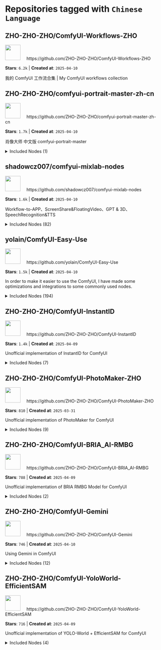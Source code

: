 # Repositories tagged with `Chinese Language`


## ZHO-ZHO-ZHO/ComfyUI-Workflows-ZHO


<a href='https://github.com/ZHO-ZHO-ZHO/ComfyUI-Workflows-ZHO'>
<img src="https://avatars.githubusercontent.com/u/140084057?v=4" width="50" height="50"></a> &nbsp; &nbsp; https://github.com/ZHO-ZHO-ZHO/ComfyUI-Workflows-ZHO

**Stars**: `6.2k` | **Created at**: `2025-04-10`


我的 ComfyUI 工作流合集 | My ComfyUI workflows collection

## ZHO-ZHO-ZHO/comfyui-portrait-master-zh-cn


<a href='https://github.com/ZHO-ZHO-ZHO/comfyui-portrait-master-zh-cn'>
<img src="https://avatars.githubusercontent.com/u/140084057?v=4" width="50" height="50"></a> &nbsp; &nbsp; https://github.com/ZHO-ZHO-ZHO/comfyui-portrait-master-zh-cn

**Stars**: `1.7k` | **Created at**: `2025-04-10`


肖像大师 中文版 comfyui-portrait-master
<details><summary>Included Nodes (1)</summary>

 - <sub>[PortraitMaster_中文版](node_examples/PortraitMaster_中文版.md)</sub>
</details>


## shadowcz007/comfyui-mixlab-nodes


<a href='https://github.com/shadowcz007/comfyui-mixlab-nodes'>
<img src="https://avatars.githubusercontent.com/u/12645064?v=4" width="50" height="50"></a> &nbsp; &nbsp; https://github.com/shadowcz007/comfyui-mixlab-nodes

**Stars**: `1.6k` | **Created at**: `2025-04-10`


Workflow-to-APP、ScreenShare&FloatingVideo、GPT & 3D、SpeechRecognition&TTS
<details><summary>Included Nodes (82)</summary>

 - <sub>[3DImage](node_examples/3DImage.md)</sub>
 - <sub>AnalyzeAudio</sub>, <sub>[AppInfo](node_examples/AppInfo.md)</sub>, <sub>ApplyVisualStylePrompting_</sub>, <sub>AreaToMask</sub>, <sub>AudioPlay</sub>
 - <sub>CenterImage</sub>, <sub>[CkptNames_](node_examples/CkptNames_.md)</sub>, <sub>Color</sub>, <sub>ComparingTwoFrames_</sub>, <sub>CompositeImages_</sub>, <sub>CreateJsonNode</sub>
 - <sub>DepthViewer</sub>, <sub>[DynamicDelayProcessor](node_examples/DynamicDelayProcessor.md)</sub>
 - <sub>[EmbeddingPrompt](node_examples/EmbeddingPrompt.md)</sub>, <sub>[EnhanceImage](node_examples/EnhanceImage.md)</sub>
 - <sub>FaceToMask</sub>, <sub>[FeatheredMask](node_examples/FeatheredMask.md)</sub>, <sub>[FloatingVideo](node_examples/FloatingVideo.md)</sub>, <sub>[FloatSlider](node_examples/FloatSlider.md)</sub>, <sub>[Font](node_examples/Font.md)</sub>
 - <sub>[GetImageSize_](node_examples/GetImageSize_.md)</sub>, <sub>GLIGENTextBoxApply_Advanced</sub>, <sub>GradientImage</sub>, <sub>GridDisplayAndSave</sub>, <sub>GridInput</sub>, <sub>GridOutput</sub>
 - <sub>ImageBatchToList_</sub>, <sub>ImageColorTransfer</sub>, <sub>[ImageCropByAlpha](node_examples/ImageCropByAlpha.md)</sub>, <sub>ImageListToBatch_</sub>, <sub>ImagesPrompt_</sub>, <sub>IncrementingListNode_</sub>, <sub>[IntNumber](node_examples/IntNumber.md)</sub>
 - <sub>JoinWithDelimiter</sub>
 - <sub>KeyInput</sub>
 - <sub>[LimitNumber](node_examples/LimitNumber.md)</sub>, <sub>ListSplit_</sub>, <sub>[LoadImagesFromPath](node_examples/LoadImagesFromPath.md)</sub>, <sub>[LoadImagesFromURL](node_examples/LoadImagesFromURL.md)</sub>, <sub>LoadImagesToBatch</sub>, <sub>LoraNames_</sub>, <sub>LoraPrompt</sub>
 - <sub>MaskListMerge_</sub>, <sub>MaskListReplace_</sub>, <sub>[MergeLayers](node_examples/MergeLayers.md)</sub>, <sub>MirroredImage</sub>, <sub>MultiplicationNode</sub>
 - <sub>[NewLayer](node_examples/NewLayer.md)</sub>, <sub>[NoiseImage](node_examples/NoiseImage.md)</sub>
 - <sub>OutlineMask</sub>
 - <sub>P5Input</sub>, <sub>PreviewMask_</sub>, <sub>[PromptImage](node_examples/PromptImage.md)</sub>, <sub>PromptSimplification</sub>, <sub>[PromptSlide](node_examples/PromptSlide.md)</sub>
 - <sub>[RandomPrompt](node_examples/RandomPrompt.md)</sub>, <sub>[ResizeImageMixlab](node_examples/ResizeImageMixlab.md)</sub>
 - <sub>SamplerNames_</sub>, <sub>SaveImageAndMetadata_</sub>, <sub>SaveImageToLocal</sub>, <sub>[ScreenShare](node_examples/ScreenShare.md)</sub>, <sub>Seed_</sub>, <sub>[ShowLayer](node_examples/ShowLayer.md)</sub>, <sub>SmoothMask</sub>, <sub>[SpeechRecognition](node_examples/SpeechRecognition.md)</sub>, <sub>[SpeechSynthesis](node_examples/SpeechSynthesis.md)</sub>, <sub>SplitImage</sub>, <sub>[SplitLongMask](node_examples/SplitLongMask.md)</sub>, <sub>StyleAlignedBatchAlign_</sub>, <sub>StyleAlignedReferenceSampler_</sub>, <sub>StyleAlignedSampleReferenceLatents_</sub>, <sub>[SvgImage](node_examples/SvgImage.md)</sub>, <sub>[SwitchByIndex](node_examples/SwitchByIndex.md)</sub>
 - <sub>TESTNODE_</sub>, <sub>TESTNODE_TOKEN</sub>, <sub>[TextImage](node_examples/TextImage.md)</sub>, <sub>[TextInput_](node_examples/TextInput_.md)</sub>, <sub>TextToNumber</sub>, <sub>[TransparentImage](node_examples/TransparentImage.md)</sub>
 - <sub>[VAEDecodeConsistencyDecoder](node_examples/VAEDecodeConsistencyDecoder.md)</sub>, <sub>[VAELoaderConsistencyDecoder](node_examples/VAELoaderConsistencyDecoder.md)</sub>
</details>


## yolain/ComfyUI-Easy-Use


<a href='https://github.com/yolain/ComfyUI-Easy-Use'>
<img src="https://avatars.githubusercontent.com/u/73304135?v=4" width="50" height="50"></a> &nbsp; &nbsp; https://github.com/yolain/ComfyUI-Easy-Use

**Stars**: `1.5k` | **Created at**: `2025-04-10`


In order to make it easier to use the ComfyUI, I have made some optimizations and integrations to some commonly used nodes.
<details><summary>Included Nodes (194)</summary>

 - <sub>dynamicThresholdingFull</sub>
 - <sub>[easy a1111Loader](node_examples/easy_a1111Loader.md)</sub>, <sub>easy ab</sub>, <sub>easy anythingIndexSwitch</sub>, <sub>easy anythingInversedSwitch</sub>, <sub>[easy applyBrushNet](node_examples/easy_applyBrushNet.md)</sub>, <sub>[easy applyFooocusInpaint](node_examples/easy_applyFooocusInpaint.md)</sub>, <sub>easy applyInpaint</sub>, <sub>[easy applyPowerPaint](node_examples/easy_applyPowerPaint.md)</sub>, <sub>easy batchAnything</sub>, <sub>easy blocker</sub>, <sub>[easy boolean](node_examples/easy_boolean.md)</sub>, <sub>easy cascadeKSampler</sub>, <sub>[easy cascadeLoader](node_examples/easy_cascadeLoader.md)</sub>, <sub>[easy ckptNames](node_examples/easy_ckptNames.md)</sub>, <sub>[easy cleanGpuUsed](node_examples/easy_cleanGpuUsed.md)</sub>, <sub>easy clearCacheAll</sub>, <sub>easy clearCacheKey</sub>, <sub>[easy comfyLoader](node_examples/easy_comfyLoader.md)</sub>, <sub>[easy compare](node_examples/easy_compare.md)</sub>, <sub>easy conditioningIndexSwitch</sub>, <sub>[easy controlnetLoader](node_examples/easy_controlnetLoader.md)</sub>, <sub>easy controlnetLoader++</sub>, <sub>[easy controlnetLoaderADV](node_examples/easy_controlnetLoaderADV.md)</sub>, <sub>easy controlnetNames</sub>, <sub>[easy controlnetStack](node_examples/easy_controlnetStack.md)</sub>, <sub>easy controlnetStackApply</sub>, <sub>easy convertAnything</sub>, <sub>[easy detailerFix](node_examples/easy_detailerFix.md)</sub>, <sub>easy float</sub>, <sub>easy fluxLoader</sub>, <sub>easy fluxPromptGenAPI</sub>, <sub>easy forLoopEnd</sub>, <sub>easy forLoopStart</sub>, <sub>[easy fullCascadeKSampler](node_examples/easy_fullCascadeKSampler.md)</sub>, <sub>[easy fullkSampler](node_examples/easy_fullkSampler.md)</sub>, <sub>[easy fullLoader](node_examples/easy_fullLoader.md)</sub>, <sub>[easy globalSeed](node_examples/easy_globalSeed.md)</sub>, <sub>[easy hiresFix](node_examples/easy_hiresFix.md)</sub>, <sub>easy humanSegmentation</sub>, <sub>easy hunyuanDiTLoader</sub>, <sub>[easy icLightApply](node_examples/easy_icLightApply.md)</sub>, <sub>easy if</sub>, <sub>easy ifElse</sub>, <sub>easy imageBatchToImageList</sub>, <sub>[easy imageChooser](node_examples/easy_imageChooser.md)</sub>, <sub>[easy imageColorMatch](node_examples/easy_imageColorMatch.md)</sub>, <sub>[easy imageConcat](node_examples/easy_imageConcat.md)</sub>, <sub>easy imageCount</sub>, <sub>easy imageCropFromMask</sub>, <sub>[easy imageDetailTransfer](node_examples/easy_imageDetailTransfer.md)</sub>, <sub>easy imageIndexSwitch</sub>, <sub>[easy imageInsetCrop](node_examples/easy_imageInsetCrop.md)</sub>, <sub>[easy imageInterrogator](node_examples/easy_imageInterrogator.md)</sub>, <sub>easy imageListToImageBatch</sub>, <sub>[easy imagePixelPerfect](node_examples/easy_imagePixelPerfect.md)</sub>, <sub>easy imageRatio</sub>, <sub>[easy imageRemBg](node_examples/easy_imageRemBg.md)</sub>, <sub>easy imageSave</sub>, <sub>easy imageScaleDown</sub>, <sub>easy imageScaleDownBy</sub>, <sub>[easy imageScaleDownToSize](node_examples/easy_imageScaleDownToSize.md)</sub>, <sub>easy imageScaleToNormPixels</sub>, <sub>easy imagesCountInDirectory</sub>, <sub>[easy imageSize](node_examples/easy_imageSize.md)</sub>, <sub>easy imageSizeByLongerSide</sub>, <sub>easy imageSizeBySide</sub>, <sub>[easy imageSplitGrid](node_examples/easy_imageSplitGrid.md)</sub>, <sub>[easy imageSplitList](node_examples/easy_imageSplitList.md)</sub>, <sub>easy imageSplitTiles</sub>, <sub>[easy imagesSplitImage](node_examples/easy_imagesSplitImage.md)</sub>, <sub>[easy imageSwitch](node_examples/easy_imageSwitch.md)</sub>, <sub>easy imageTilesFromBatch</sub>, <sub>easy imageToBase64</sub>, <sub>[easy imageToMask](node_examples/easy_imageToMask.md)</sub>, <sub>easy imageUncropFromBBOX</sub>, <sub>easy indexAnything</sub>, <sub>easy injectNoiseToLatent</sub>, <sub>[easy instantIDApply](node_examples/easy_instantIDApply.md)</sub>, <sub>easy instantIDApplyADV</sub>, <sub>easy int</sub>, <sub>[easy ipadapterApply](node_examples/easy_ipadapterApply.md)</sub>, <sub>easy ipadapterApplyADV</sub>, <sub>easy ipadapterApplyEmbeds</sub>, <sub>easy ipadapterApplyEncoder</sub>, <sub>easy ipadapterApplyFaceIDKolors</sub>, <sub>easy ipadapterApplyFromParams</sub>, <sub>easy ipadapterApplyRegional</sub>, <sub>easy ipadapterStyleComposition</sub>, <sub>easy isFileExist</sub>, <sub>easy isMaskEmpty</sub>, <sub>easy isNone</sub>, <sub>easy isSDXL</sub>, <sub>easy joinImageBatch</sub>, <sub>easy joyCaption2API</sub>, <sub>easy kolorsLoader</sub>, <sub>[easy kSampler](node_examples/easy_kSampler.md)</sub>, <sub>easy kSamplerCustom</sub>, <sub>easy kSamplerDownscaleUnet</sub>, <sub>[easy kSamplerInpainting](node_examples/easy_kSamplerInpainting.md)</sub>, <sub>[easy kSamplerLayerDiffusion](node_examples/easy_kSamplerLayerDiffusion.md)</sub>, <sub>easy kSamplerSDTurbo</sub>, <sub>easy kSamplerTiled</sub>, <sub>easy latentCompositeMaskedWithCond</sub>, <sub>easy latentNoisy</sub>, <sub>easy lengthAnything</sub>, <sub>easy LLLiteLoader</sub>, <sub>[easy loadImageBase64](node_examples/easy_loadImageBase64.md)</sub>, <sub>easy loadImagesForLoop</sub>, <sub>[easy loraStack](node_examples/easy_loraStack.md)</sub>, <sub>easy loraStackApply</sub>, <sub>easy makeImageForICLora</sub>, <sub>easy mathFloat</sub>, <sub>easy mathInt</sub>, <sub>easy mathString</sub>, <sub>easy mochiLoader</sub>, <sub>[easy negative](node_examples/easy_negative.md)</sub>, <sub>easy outputToList</sub>, <sub>easy pipeBatchIndex</sub>, <sub>[easy pipeEdit](node_examples/easy_pipeEdit.md)</sub>, <sub>easy pipeEditPrompt</sub>, <sub>[easy pipeIn](node_examples/easy_pipeIn.md)</sub>, <sub>[easy pipeOut](node_examples/easy_pipeOut.md)</sub>, <sub>easy pipeToBasicPipe</sub>, <sub>easy pixArtLoader</sub>, <sub>easy pixels</sub>, <sub>easy portraitMaster</sub>, <sub>easy poseEditor</sub>, <sub>[easy positive](node_examples/easy_positive.md)</sub>, <sub>[easy preDetailerFix](node_examples/easy_preDetailerFix.md)</sub>, <sub>easy preMaskDetailerFix</sub>, <sub>[easy preSampling](node_examples/easy_preSampling.md)</sub>, <sub>easy preSamplingAdvanced</sub>, <sub>easy preSamplingCascade</sub>, <sub>[easy preSamplingCustom](node_examples/easy_preSamplingCustom.md)</sub>, <sub>[easy preSamplingDynamicCFG](node_examples/easy_preSamplingDynamicCFG.md)</sub>, <sub>[easy preSamplingLayerDiffusion](node_examples/easy_preSamplingLayerDiffusion.md)</sub>, <sub>[easy preSamplingLayerDiffusionADDTL](node_examples/easy_preSamplingLayerDiffusionADDTL.md)</sub>, <sub>[easy preSamplingNoiseIn](node_examples/easy_preSamplingNoiseIn.md)</sub>, <sub>easy preSamplingSdTurbo</sub>, <sub>[easy prompt](node_examples/easy_prompt.md)</sub>, <sub>[easy promptConcat](node_examples/easy_promptConcat.md)</sub>, <sub>[easy promptLine](node_examples/easy_promptLine.md)</sub>, <sub>easy promptList</sub>, <sub>[easy promptReplace](node_examples/easy_promptReplace.md)</sub>, <sub>easy pulIDApply</sub>, <sub>easy pulIDApplyADV</sub>, <sub>easy rangeFloat</sub>, <sub>easy rangeInt</sub>, <sub>easy removeLocalImage</sub>, <sub>[easy samLoaderPipe](node_examples/easy_samLoaderPipe.md)</sub>, <sub>easy saveImageLazy</sub>, <sub>easy saveText</sub>, <sub>easy saveTextLazy</sub>, <sub>[easy seed](node_examples/easy_seed.md)</sub>, <sub>[easy showAnything](node_examples/easy_showAnything.md)</sub>, <sub>easy showAnythingLazy</sub>, <sub>easy showLoaderSettingsNames</sub>, <sub>easy showSpentTime</sub>, <sub>easy showTensorShape</sub>, <sub>easy sleep</sub>, <sub>easy sliderControl</sub>, <sub>[easy stableDiffusion3API](node_examples/easy_stableDiffusion3API.md)</sub>, <sub>easy string</sub>, <sub>[easy styleAlignedBatchAlign](node_examples/easy_styleAlignedBatchAlign.md)</sub>, <sub>[easy stylesSelector](node_examples/easy_stylesSelector.md)</sub>, <sub>easy sv3dLoader</sub>, <sub>easy svdLoader</sub>, <sub>easy textIndexSwitch</sub>, <sub>easy textSwitch</sub>, <sub>[easy ultralyticsDetectorPipe](node_examples/easy_ultralyticsDetectorPipe.md)</sub>, <sub>easy unSampler</sub>, <sub>easy whileLoopEnd</sub>, <sub>easy whileLoopStart</sub>, <sub>[easy wildcards](node_examples/easy_wildcards.md)</sub>, <sub>easy xyAny</sub>, <sub>easy XYInputs: CFG Scale</sub>, <sub>easy XYInputs: Checkpoint</sub>, <sub>easy XYInputs: ControlNet</sub>, <sub>easy XYInputs: Denoise</sub>, <sub>easy XYInputs: FluxGuidance</sub>, <sub>easy XYInputs: Lora</sub>, <sub>easy XYInputs: ModelMergeBlocks</sub>, <sub>easy XYInputs: NegativeCond</sub>, <sub>easy XYInputs: NegativeCondList</sub>, <sub>easy XYInputs: PositiveCond</sub>, <sub>easy XYInputs: PositiveCondList</sub>, <sub>easy XYInputs: PromptSR</sub>, <sub>easy XYInputs: Sampler/Scheduler</sub>, <sub>[easy XYInputs: Seeds++ Batch](node_examples/easy_XYInputs_Seeds++_Batch.md)</sub>, <sub>[easy XYInputs: Steps](node_examples/easy_XYInputs_Steps.md)</sub>, <sub>easy XYPlot</sub>, <sub>[easy XYPlotAdvanced](node_examples/easy_XYPlotAdvanced.md)</sub>, <sub>easy zero123Loader</sub>
</details>


## ZHO-ZHO-ZHO/ComfyUI-InstantID


<a href='https://github.com/ZHO-ZHO-ZHO/ComfyUI-InstantID'>
<img src="https://avatars.githubusercontent.com/u/140084057?v=4" width="50" height="50"></a> &nbsp; &nbsp; https://github.com/ZHO-ZHO-ZHO/ComfyUI-InstantID

**Stars**: `1.4k` | **Created at**: `2025-04-09`


Unofficial implementation of InstantID for ComfyUI
<details><summary>Included Nodes (7)</summary>

 - <sub>[ID_Prompt_Styler](node_examples/ID_Prompt_Styler.md)</sub>, <sub>[IDBaseModelLoader_fromhub](node_examples/IDBaseModelLoader_fromhub.md)</sub>, <sub>[IDBaseModelLoader_local](node_examples/IDBaseModelLoader_local.md)</sub>, <sub>[IDControlNetLoader](node_examples/IDControlNetLoader.md)</sub>, <sub>[IDGenerationNode](node_examples/IDGenerationNode.md)</sub>, <sub>[InsightFaceLoader_Zho](node_examples/InsightFaceLoader_Zho.md)</sub>, <sub>[Ipadapter_instantidLoader](node_examples/Ipadapter_instantidLoader.md)</sub>
</details>


## ZHO-ZHO-ZHO/ComfyUI-PhotoMaker-ZHO


<a href='https://github.com/ZHO-ZHO-ZHO/ComfyUI-PhotoMaker-ZHO'>
<img src="https://avatars.githubusercontent.com/u/140084057?v=4" width="50" height="50"></a> &nbsp; &nbsp; https://github.com/ZHO-ZHO-ZHO/ComfyUI-PhotoMaker-ZHO

**Stars**: `810` | **Created at**: `2025-03-31`


Unofficial implementation of PhotoMaker for ComfyUI
<details><summary>Included Nodes (9)</summary>

 - <sub>[BaseModel_Loader_fromhub](node_examples/BaseModel_Loader_fromhub.md)</sub>, <sub>[BaseModel_Loader_local](node_examples/BaseModel_Loader_local.md)</sub>
 - <sub>[LoRALoader](node_examples/LoRALoader.md)</sub>
 - <sub>[NEW_PhotoMaker_Generation](node_examples/NEW_PhotoMaker_Generation.md)</sub>
 - <sub>[PhotoMaker_Generation](node_examples/PhotoMaker_Generation.md)</sub>, <sub>[PhotoMakerAdapter_Loader_fromhub](node_examples/PhotoMakerAdapter_Loader_fromhub.md)</sub>, <sub>[PhotoMakerAdapter_Loader_local](node_examples/PhotoMakerAdapter_Loader_local.md)</sub>, <sub>[Prompt_Styler](node_examples/Prompt_Styler.md)</sub>
 - <sub>[Ref_Image_Preprocessing](node_examples/Ref_Image_Preprocessing.md)</sub>
</details>


## ZHO-ZHO-ZHO/ComfyUI-BRIA_AI-RMBG


<a href='https://github.com/ZHO-ZHO-ZHO/ComfyUI-BRIA_AI-RMBG'>
<img src="https://avatars.githubusercontent.com/u/140084057?v=4" width="50" height="50"></a> &nbsp; &nbsp; https://github.com/ZHO-ZHO-ZHO/ComfyUI-BRIA_AI-RMBG

**Stars**: `788` | **Created at**: `2025-04-09`


Unofficial implementation of BRIA RMBG Model for ComfyUI
<details><summary>Included Nodes (2)</summary>

 - <sub>[BRIA_RMBG_ModelLoader_Zho](node_examples/BRIA_RMBG_ModelLoader_Zho.md)</sub>, <sub>[BRIA_RMBG_Zho](node_examples/BRIA_RMBG_Zho.md)</sub>
</details>


## ZHO-ZHO-ZHO/ComfyUI-Gemini


<a href='https://github.com/ZHO-ZHO-ZHO/ComfyUI-Gemini'>
<img src="https://avatars.githubusercontent.com/u/140084057?v=4" width="50" height="50"></a> &nbsp; &nbsp; https://github.com/ZHO-ZHO-ZHO/ComfyUI-Gemini

**Stars**: `746` | **Created at**: `2025-04-10`


Using Gemini in ComfyUI
<details><summary>Included Nodes (12)</summary>

 - <sub>[ConcatText_Zho](node_examples/ConcatText_Zho.md)</sub>
 - <sub>[DisplayText_Zho](node_examples/DisplayText_Zho.md)</sub>
 - <sub>[Gemini_15P_API_S_Advance_Zho](node_examples/Gemini_15P_API_S_Advance_Zho.md)</sub>, <sub>Gemini_15P_API_S_Chat_Advance_Zho</sub>, <sub>Gemini_API_Chat_Zho</sub>, <sub>[Gemini_API_S_Chat_Zho](node_examples/Gemini_API_S_Chat_Zho.md)</sub>, <sub>Gemini_API_S_Vsion_ImgURL_Zho</sub>, <sub>[Gemini_API_S_Zho](node_examples/Gemini_API_S_Zho.md)</sub>, <sub>Gemini_API_Vsion_ImgURL_Zho</sub>, <sub>[Gemini_API_Zho](node_examples/Gemini_API_Zho.md)</sub>, <sub>Gemini_File_API_S_Zho</sub>, <sub>Gemini_FileUpload_API_S_Zho</sub>
</details>


## ZHO-ZHO-ZHO/ComfyUI-YoloWorld-EfficientSAM


<a href='https://github.com/ZHO-ZHO-ZHO/ComfyUI-YoloWorld-EfficientSAM'>
<img src="https://avatars.githubusercontent.com/u/140084057?v=4" width="50" height="50"></a> &nbsp; &nbsp; https://github.com/ZHO-ZHO-ZHO/ComfyUI-YoloWorld-EfficientSAM

**Stars**: `716` | **Created at**: `2025-04-09`


Unofficial implementation of  YOLO-World + EfficientSAM for ComfyUI
<details><summary>Included Nodes (4)</summary>

 - <sub>[ESAM_ModelLoader_Zho](node_examples/ESAM_ModelLoader_Zho.md)</sub>
 - <sub>Yoloworld_ESAM_DetectorProvider_Zho</sub>, <sub>[Yoloworld_ESAM_Zho](node_examples/Yoloworld_ESAM_Zho.md)</sub>, <sub>[Yoloworld_ModelLoader_Zho](node_examples/Yoloworld_ModelLoader_Zho.md)</sub>
</details>

